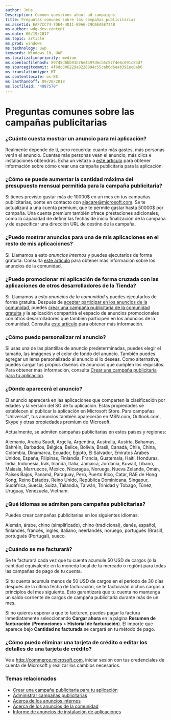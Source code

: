 ```yaml
---
author: JnHs
Description: Common questions about ad campaigns
title: Preguntas comunes sobre las campañas publicitarias
ms.assetid: EAF7CC74-7DE4-4D11-B9A6-29C6EA6E734B
ms.author: wdg-dev-content
ms.date: 06/19/2017
ms.topic: article
ms.prod: windows
ms.technology: uwp
keywords: Windows 10, UWP
ms.localizationpriority: medium
ms.openlocfilehash: 89745d0bb93b76e4497d6cb5c57f4e6c091c8bd7
ms.sourcegitcommit: 4f6dc806229a8226894c55ceb6d6eab391ec8ab6
ms.translationtype: MT
ms.contentlocale: es-ES
ms.lasthandoff: 09/20/2018
ms.locfileid: "4087570"
---
```

# <a name="common-questions-about-ad-campaigns"></a>Preguntas comunes sobre las campañas publicitarias

### <a name="how-much-does-it-cost-to-run-an-ad-for-my-app"></a>¿Cuánto cuesta mostrar un anuncio para mi aplicación?

Realmente depende de ti, pero recuerda: cuanto más gastes, más personas verán el anuncio. Cuantas más personas vean el anuncio, más clics e instalaciones obtendrás. Echa un vistazo a [este artículo](create-an-ad-campaign-for-your-app.md) para obtener información sobre cómo crear una campaña publicitaria para la aplicación.

### <a name="how-can-i-increase-the-maximum-monthly-budget-amount-allowed-for-my-ad-campaign"></a>¿Cómo se puede aumentar la cantidad máxima del presupuesto mensual permitida para la campaña publicitaria?

Si tienes previsto gastar más de 10000$ en un mes en tus campañas publicitarias, ponte en contacto con [aiacare@microsoft.com](mailto:aiacare@microsoft.com). Se te actualizará a una cuenta premium, que te permite gastar hasta 50000$ por campaña. Una cuenta premium también ofrece prestaciones adicionales, como la capacidad de definir las fechas de inicio finalización de la campaña y de especificar una dirección URL de destino de la campaña.

### <a name="can-i-run-ads-for-one-of-my-apps-in-my-other-apps"></a>¿Puedo mostrar anuncios para una de mis aplicaciones en el resto de mis aplicaciones?

Sí. Llamamos a esto *anuncios internos* y puedes ejecutarlos de forma gratuita. Consulta [este artículo](about-house-ads.md) para obtener más información sobre los anuncios de la comunidad.

### <a name="can-i-cross-promote-my-app-with-apps-from-other-developers-in-the-store"></a>¿Puedo promocionar mi aplicación de forma cruzada con las aplicaciones de otros desarrolladores de la Tienda?

Sí. Llamamos a esto *anuncios de la comunidad* y puedes ejecutarlos de forma gratuita. Después de [aceptar participar en los anuncios de la comunidad](about-community-ads.md#opt-in-to-community-ads), puedes [crear una campaña publicitaria de la comunidad gratuita](create-an-ad-campaign-for-your-app.md) y la aplicación compartirá el espacio de anuncios promocionales con otros desarrolladores que también participen en los anuncios de la comunidad. Consulta [este artículo](about-community-ads.md) para obtener más información.

### <a name="how-can-i-customize-my-ad"></a>¿Cómo puedo personalizar mi anuncio?

Si usas una de las plantillas de anuncio predeterminadas, puedes elegir el tamaño, las imágenes y el color de fondo del anuncio. También puedes agregar un lema personalizado al anuncio si lo deseas. Como alternativa, puedes cargar tus propios diseños de anuncios que cumplen los requisitos. Para obtener más información, consulta [Crear una campaña publicitaria para tu aplicación](create-an-ad-campaign-for-your-app.md).

### <a name="where-will-my-ad-appear"></a>¿Dónde aparecerá el anuncio?

El anuncio aparecerá en las aplicaciones que comparten la clasificación por edades y la versión del SO de tu aplicación. Estas propiedades se establecen al publicar la aplicación en Microsoft Store. Para campañas "Universal", tus anuncios también aparecerán en MSN.com, Outlook.com, Skype y otras propiedades premium de Microsoft.

Actualmente, se admiten campañas publicitarias en estos países y regiones:

Alemania, Arabia Saudí, Argelia, Argentina, Australia, Austria, Bahamas, Bahréin, Barbados, Bélgica, Belice, Bolivia, Brasil, Canadá, Chile, China, Colombia, Dinamarca, Ecuador, Egipto, El Salvador, Emiratos Árabes Unidos, España, Filipinas, Finlandia, Francia, Guatemala, Haití, Honduras, India, Indonesia, Irak, Irlanda, Italia, Jamaica, Jordania, Kuwait, Líbano, Malasia, Marruecos, México, Nicaragua, Noruega, Nueva Zelanda, Omán, Países Bajos, Panamá, Paraguay, Perú, Puerto Rico, Catar, RAE de Hong Kong, Reino Estados, Reino Unido, República Dominicana, Singapur, Sudáfrica, Suecia, Suiza, Tailandia, Taiwán, Trinidad y Tobago, Túnez, Uruguay, Venezuela, Vietnam.

### <a name="what-languages-are-supported-for-ad-campaigns"></a>¿Qué idiomas se admiten para campañas publicitarias?

Puedes crear campañas publicitarias en los siguientes idiomas:

Alemán, árabe, chino (simplificado), chino (tradicional), danés, español, finlandés, francés, inglés, italiano, neerlandés, noruego, portugués (Brasil), portugués (Portugal), sueco.

### <a name="when-will-i-be-billed"></a>¿Cuándo se me facturará?

Se te facturará cada vez que tu cuenta acumule 50 USD de cargos (o la cantidad equivalente en la moneda local de tu mercado o región) para todas las campañas de pago de tu cuenta.

Si tu cuenta acumula menos de 50 USD de cargos en el período de 30 días después de la última fecha de facturación, se te facturarán dichos cargos a principios del mes siguiente. Esto garantizará que tu cuenta no mantenga un saldo corriente de cargos de campaña publicitaria durante más de un mes.

Si no quieres esperar a que te facturen, puedes pagar la factura inmediatamente seleccionando **Cargar ahora** en la página **Resumen de facturación** (**Promociones** > **Historial de facturación**). El importe que aparece bajo **Cantidad no facturada** se cargará en tu método de pago.

### <a name="how-do-i-delete-a-credit-card-or-edit-the-details-of-a-credit-card"></a>¿Cómo puedo eliminar una tarjeta de crédito o editar los detalles de una tarjeta de crédito?

Ve a <http://commerce.microsoft.com>, iniciar sesión con tus credenciales de cuenta de Microsoft y realizar los cambios necesarios.

### <a name="related-topics"></a>Temas relacionados

* [Crear una campaña publicitaria para tu aplicación](create-an-ad-campaign-for-your-app.md)
* [Administrar campañas publicitarias](managing-your-ad-campaign.md)
* [Acerca de los anuncios internos](about-house-ads.md)
* [Acerca de los anuncios de la comunidad](about-community-ads.md)
* [Informe de anuncios de instalación de aplicaciones](app-install-ads-reports.md)
